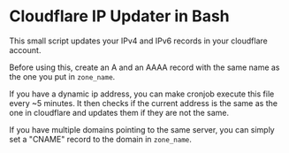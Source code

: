 # Cloudflare IP Updater in Bash
This small script updates your IPv4 and IPv6 records in your cloudflare account.

Before using this, create an A and an AAAA record with the same name as the one you put in `zone_name`.

If you have a dynamic ip address, you can make cronjob execute this file every ~5 minutes.
It then checks if the current address is the same as the one in cloudflare and updates them if they are not the same.

If you have multiple domains pointing to the same server, you can simply set a "CNAME" record to the domain in `zone_name`.